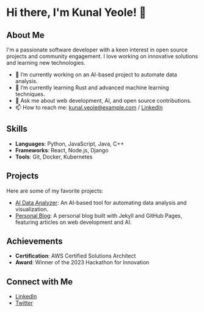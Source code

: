 # Hi there, I'm Kunal Yeole! 👋

## About Me
I'm a passionate software developer with a keen interest in open source projects and community engagement. I love working on innovative solutions and learning new technologies.

- 🔭 I’m currently working on an AI-based project to automate data analysis.
- 🌱 I’m currently learning Rust and advanced machine learning techniques.
- 💬 Ask me about web development, AI, and open source contributions.
- 📫 How to reach me: kunal.yeole@example.com / [LinkedIn](https://www.linkedin.com/in/kunalyeole/)

## Skills
- **Languages**: Python, JavaScript, Java, C++
- **Frameworks**: React, Node.js, Django
- **Tools**: Git, Docker, Kubernetes

## Projects
Here are some of my favorite projects:

- [AI Data Analyzer](https://github.com/kunalyeole/ai-data-analyzer): An AI-based tool for automating data analysis and visualization.
- [Personal Blog](https://github.com/kunalyeole/personal-blog): A personal blog built with Jekyll and GitHub Pages, featuring articles on web development and AI.

## Achievements
- **Certification**: AWS Certified Solutions Architect
- **Award**: Winner of the 2023 Hackathon for Innovation

## Connect with Me
- [LinkedIn](https://www.linkedin.com/in/kunalyeole/)
- [Twitter](https://twitter.com/kunalyeole)
<!--
**kunalyeole/kunalyeole** is a ✨ _special_ ✨ repository because its `README.md` (this file) appears on your GitHub profile.

Here are some ideas to get you started:

- 🔭 I’m currently working on ...
- 🌱 I’m currently learning ...
- 👯 I’m looking to collaborate on ...
- 🤔 I’m looking for help with ...
- 💬 Ask me about ...
- 📫 How to reach me: ...
- 😄 Pronouns: ...
- ⚡ Fun fact: ...
-->
